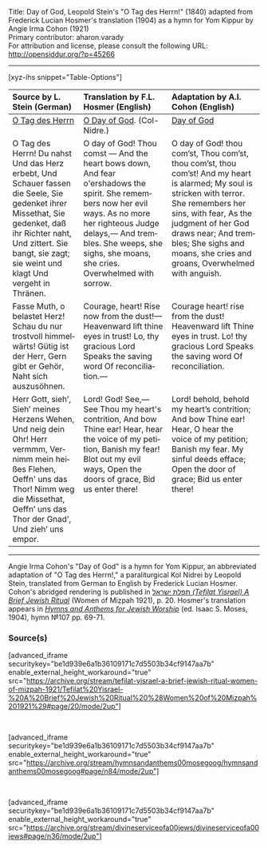 <html>
<head></head>
<body>
Title: Day of God, Leopold Stein's "O Tag des Herrn!" (1840) adapted from Frederick Lucian Hosmer's translation (1904) as a hymn for Yom Kippur by Angie Irma Cohon (1921)<br />
Primary contributor: aharon.varady<br />
For attribution and license, please consult the following URL: <a href="http://opensiddur.org/?p=45266">http://opensiddur.org/?p=45266</a>
<p />
<hr />

[xyz-ihs snippet="Table-Options"]<table style="margin-left: auto; margin-right: auto;" class="draggable">
<thead><tr><th id="x" style="text-align: left;">Source by L. Stein (German)</th><th style="text-align: left;">Translation by F.L. Hosmer (English)</th><th style="text-align: left;">Adaptation by A.I. Cohon (English)</th></tr></thead>
<tbody>
<tr><td style="vertical-align:top;">
<div class="german" lang="de" style="text-align: left;">
<u>O Tag des Herrn</u>
</div></td>

<td style="vertical-align:top;">
<div class="english" lang="en" style="text-align: left;">
<u>O Day of God</u>. (Col-Nidre.) 
</div></td>

<td style="vertical-align:top;">
<div class="english" lang="en" style="text-align: left;">
<u>Day of God</u>
</div></td></tr>


<tr><td style="vertical-align:top;">
<div class="german" lang="dee" style="text-align: left;">
O Tag des Herrn!
Du nahst
Und das Herz erbebt,
Und Schauer fassen die Seele, 
Sie gedenket ihrer Missethat, 
Sie gedenket, daß ihr Richter naht,
Und zittert. 
Sie bangt, sie zagt; sie weint und klagt
Und vergeht in Thränen.
</div></td>

<td style="vertical-align:top;">
<div class="english" lang="en" style="text-align: left;">
O day of God! 
Thou comst — 
And the heart bows down, 
And fear o'ershadows the spirit. 
She remembers now her evil ways. 
As no more her righteous Judge delays,— 
And trembles. 
She weeps, she sighs, she moans, she cries. 
Overwhelmed with sorrow. 
</div></td>

<td style="vertical-align:top;">
<div class="english" lang="en" style="text-align: left;">
O day of God! thou com’st, 
Thou com’st, thou com’st, thou com’st! 
And my heart is alarmed; 
My soul is stricken with terror. 
She remembers her sins, with fear, 
As the judgment of her God draws near; 
And trembles; 
She sighs and moans, she cries and groans, 
Overwhelmed with anguish. 
</div></td></tr>


<tr><td style="vertical-align:top;">
<div class="german" lang="de" style="text-align: left;">
Fasse Muth, o belastet Herz!
Schau du nur trostvoll himmelwärts!
Gütig ist der Herr,
Gern gibt er Gehör,
Naht sich auszusöhnen.
</div></td>

<td style="vertical-align:top;">
<div class="english" lang="en" style="text-align: left;">
Courage, heart! Rise now from the dust!— 
Heavenward lift thine eyes in trust! 
Lo, thy gracious Lord 
Speaks the saving word 
Of reconciliation.— 
</div></td>

<td style="vertical-align:top;">
<div class="english" lang="en" style="text-align: left;">
Courage heart! rise from the dust! 
Heavenward lift Thine eyes in trust. 
Lo! thy gracious Lord 
Speaks the saving word 
Of reconciliation. 
</div></td></tr>


<tr><td style="vertical-align:top;">
<div class="german" lang="de" style="text-align: left;">
Herr Gott, sieh’,
Sieh’ meines Herzens Wehen,
Und neig dein Ohr!
Herr vermmm,
Vernimm mein heißes Flehen,
Oeffn' uns das Thor!
Nimm weg die Missethat,
Oeffn’ uns das Thor der Gnad’,
Und zieh’ uns empor.
</div></td>

<td style="vertical-align:top;">
<div class="english" lang="en" style="text-align: left;">
Lord! God! See,— 
See Thou my heart's contrition, 
And bow Thine ear! 
Hear, hear 
the voice of my petition, 
Banish my fear! 
Blot out my evil ways, 
Open the doors of grace, 
Bid us enter there! 
</div></td>

<td style="vertical-align:top;">
<div class="english" lang="en" style="text-align: left;">
Lord! behold, 
behold my heart’s contrition; 
And bow Thine ear! 
Hear, O hear 
the voice of my petition; 
Banish my fear. 
My sinful deeds efface; 
Open the door of grace; 
Bid us enter there! 
</div></td></tr>
</tbody></table>

<hr />

Angie Irma Cohon's "Day of God" is a hymn for Yom Kippur, an abbreviated adaptation of "O Tag des Herrn!," a paraliturgical Kol Nidrei by Leopold Stein, translated from German to English by Frederick Lucian Hosmer. Cohon's abridged rendering is published in <a href="/?p=45219"><span class="hebrew">תפלת ישראל</span> <em>(Tefilat Yisrael) A Brief Jewish Ritual</em></a> (Women of Miẓpah 1921), p. 20. Hosmer's translation appears in <em><a href="/?p=45273">Hymns and Anthems for Jewish Worship</a></em> (ed. Isaac S. Moses, 1904), hymn №107 pp. 69-71.

<h3>Source(s)</h3>

[advanced_iframe securitykey="be1d939e6a1b36109171c7d5503b34cf9147aa7b" enable_external_height_workaround="true" src="https://archive.org/stream/tefilat-yisrael-a-brief-jewish-ritual-women-of-mizpah-1921/Tefilat%20Yisrael-%20A%20Brief%20Jewish%20Ritual%20%28Women%20of%20Mizpah%201921%29#page/20/mode/2up"]

&nbsp;

[advanced_iframe securitykey="be1d939e6a1b36109171c7d5503b34cf9147aa7b" enable_external_height_workaround="true" src="https://archive.org/stream/hymnsandanthems00mosegoog/hymnsandanthems00mosegoog#page/n84/mode/2up"]

&nbsp;

[advanced_iframe securitykey="be1d939e6a1b36109171c7d5503b34cf9147aa7b" enable_external_height_workaround="true" src="https://archive.org/stream/divineserviceofa00jews/divineserviceofa00jews#page/n36/mode/2up"]

&nbsp;
</body>
</html>
